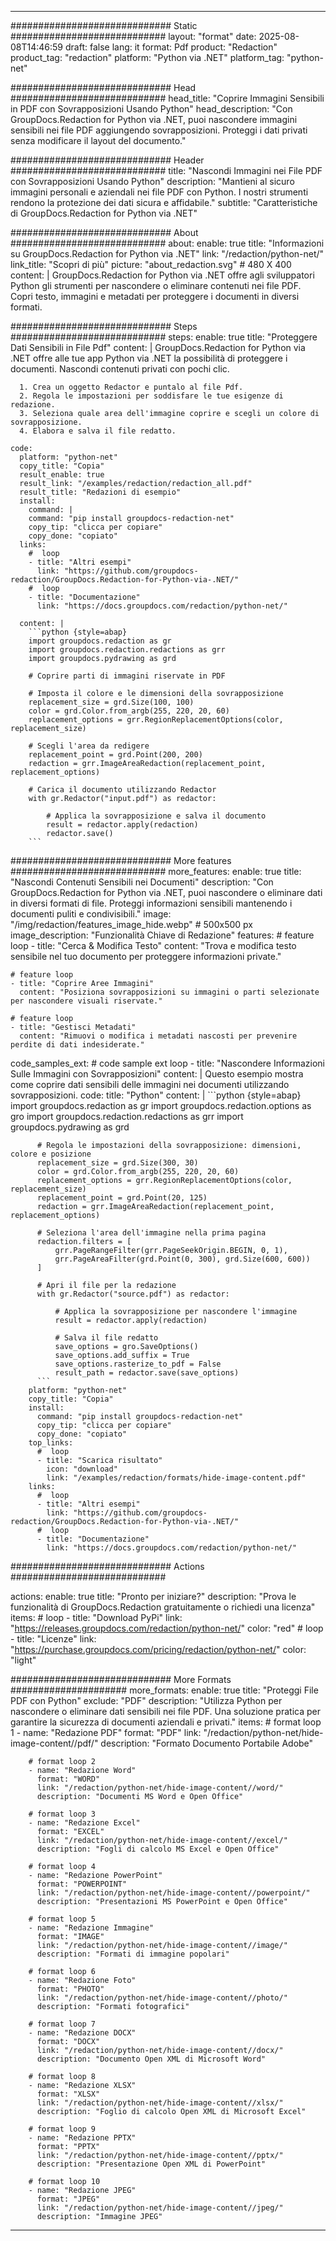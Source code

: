 
---
############################# Static ############################
layout: "format"
date:  2025-08-08T14:46:59
draft: false
lang: it
format: Pdf
product: "Redaction"
product_tag: "redaction"
platform: "Python via .NET"
platform_tag: "python-net"

############################# Head ############################
head_title: "Coprire Immagini Sensibili in PDF con Sovrapposizioni Usando Python"
head_description: "Con GroupDocs.Redaction for Python via .NET, puoi nascondere immagini sensibili nei file PDF aggiungendo sovrapposizioni. Proteggi i dati privati senza modificare il layout del documento."

############################# Header ############################
title: "Nascondi Immagini nei File PDF con Sovrapposizioni Usando Python" 
description: "Mantieni al sicuro immagini personali e aziendali nei file PDF con Python. I nostri strumenti rendono la protezione dei dati sicura e affidabile."
subtitle: "Caratteristiche di GroupDocs.Redaction for Python via .NET" 

############################# About ############################
about:
    enable: true
    title: "Informazioni su GroupDocs.Redaction for Python via .NET"
    link: "/redaction/python-net/"
    link_title: "Scopri di più"
    picture: "about_redaction.svg" # 480 X 400
    content: |
       GroupDocs.Redaction for Python via .NET offre agli sviluppatori Python gli strumenti per nascondere o eliminare contenuti nei file PDF. Copri testo, immagini e metadati per proteggere i documenti in diversi formati.

############################# Steps ############################
steps:
    enable: true
    title: "Proteggere Dati Sensibili in File Pdf"
    content: |
      GroupDocs.Redaction for Python via .NET offre alle tue app Python via .NET la possibilità di proteggere i documenti. Nascondi contenuti privati con pochi clic.
      
      1. Crea un oggetto Redactor e puntalo al file Pdf.
      2. Regola le impostazioni per soddisfare le tue esigenze di redazione.
      3. Seleziona quale area dell'immagine coprire e scegli un colore di sovrapposizione.
      4. Elabora e salva il file redatto.
   
    code:
      platform: "python-net"
      copy_title: "Copia"
      result_enable: true
      result_link: "/examples/redaction/redaction_all.pdf"
      result_title: "Redazioni di esempio"
      install:
        command: |
        command: "pip install groupdocs-redaction-net"
        copy_tip: "clicca per copiare"
        copy_done: "copiato"
      links:
        #  loop
        - title: "Altri esempi"
          link: "https://github.com/groupdocs-redaction/GroupDocs.Redaction-for-Python-via-.NET/"
        #  loop
        - title: "Documentazione"
          link: "https://docs.groupdocs.com/redaction/python-net/"
          
      content: |
        ```python {style=abap}
        import groupdocs.redaction as gr
        import groupdocs.redaction.redactions as grr
        import groupdocs.pydrawing as grd

        # Coprire parti di immagini riservate in PDF

        # Imposta il colore e le dimensioni della sovrapposizione
        replacement_size = grd.Size(100, 100)
        color = grd.Color.from_argb(255, 220, 20, 60)
        replacement_options = grr.RegionReplacementOptions(color, replacement_size)

        # Scegli l'area da redigere
        replacement_point = grd.Point(200, 200)
        redaction = grr.ImageAreaRedaction(replacement_point, replacement_options)
                
        # Carica il documento utilizzando Redactor
        with gr.Redactor("input.pdf") as redactor:

            # Applica la sovrapposizione e salva il documento
            result = redactor.apply(redaction)
            redactor.save()
        ```            


############################# More features ############################
more_features:
  enable: true
  title: "Nascondi Contenuti Sensibili nei Documenti"
  description: "Con GroupDocs.Redaction for Python via .NET, puoi nascondere o eliminare dati in diversi formati di file. Proteggi informazioni sensibili mantenendo i documenti puliti e condivisibili."
  image: "/img/redaction/features_image_hide.webp" # 500x500 px
  image_description: "Funzionalità Chiave di Redazione"
  features:
    # feature loop
    - title: "Cerca & Modifica Testo"
      content: "Trova e modifica testo sensibile nel tuo documento per proteggere informazioni private."

    # feature loop
    - title: "Coprire Aree Immagini"
      content: "Posiziona sovrapposizioni su immagini o parti selezionate per nascondere visuali riservate."

    # feature loop
    - title: "Gestisci Metadati"
      content: "Rimuovi o modifica i metadati nascosti per prevenire perdite di dati indesiderate."
      
  code_samples_ext:
    # code sample ext loop
    - title: "Nascondere Informazioni Sulle Immagini con Sovrapposizioni"
      content: |
        Questo esempio mostra come coprire dati sensibili delle immagini nei documenti utilizzando sovrapposizioni.
      code:
        title: "Python"
        content: |
          ```python {style=abap}
          import groupdocs.redaction as gr
          import groupdocs.redaction.options as gro
          import groupdocs.redaction.redactions as grr
          import groupdocs.pydrawing as grd

          # Regola le impostazioni della sovrapposizione: dimensioni, colore e posizione
          replacement_size = grd.Size(300, 30)
          color = grd.Color.from_argb(255, 220, 20, 60)
          replacement_options = grr.RegionReplacementOptions(color, replacement_size)
          replacement_point = grd.Point(20, 125)
          redaction = grr.ImageAreaRedaction(replacement_point, replacement_options)

          # Seleziona l'area dell'immagine nella prima pagina
          redaction.filters = [
              grr.PageRangeFilter(grr.PageSeekOrigin.BEGIN, 0, 1),
              grr.PageAreaFilter(grd.Point(0, 300), grd.Size(600, 600))
          ]

          # Apri il file per la redazione
          with gr.Redactor("source.pdf") as redactor:

              # Applica la sovrapposizione per nascondere l'immagine
              result = redactor.apply(redaction)

              # Salva il file redatto
              save_options = gro.SaveOptions()
              save_options.add_suffix = True
              save_options.rasterize_to_pdf = False
              result_path = redactor.save(save_options)
          ```
        platform: "python-net"
        copy_title: "Copia"
        install:
          command: "pip install groupdocs-redaction-net"
          copy_tip: "clicca per copiare"
          copy_done: "copiato"
        top_links:
          #  loop
          - title: "Scarica risultato"
            icon: "download"
            link: "/examples/redaction/formats/hide-image-content.pdf"
        links:
          #  loop
          - title: "Altri esempi"
            link: "https://github.com/groupdocs-redaction/GroupDocs.Redaction-for-Python-via-.NET/"
          #  loop
          - title: "Documentazione"
            link: "https://docs.groupdocs.com/redaction/python-net/"


############################# Actions ############################

actions:
  enable: true
  title: "Pronto per iniziare?"
  description: "Prova le funzionalità di GroupDocs.Redaction gratuitamente o richiedi una licenza"
  items:
    #  loop
    - title: "Download PyPi"
      link: "https://releases.groupdocs.com/redaction/python-net/"
      color: "red"
        #  loop
    - title: "Licenze"
      link: "https://purchase.groupdocs.com/pricing/redaction/python-net/"
      color: "light"


############################# More Formats #####################
more_formats:
    enable: true
    title: "Proteggi File PDF con Python"
    exclude: "PDF"
    description: "Utilizza Python per nascondere o eliminare dati sensibili nei file PDF. Una soluzione pratica per garantire la sicurezza di documenti aziendali e privati."
    items: 
        # format loop 1
        - name: "Redazione PDF"
          format: "PDF"
          link: "/redaction/python-net/hide-image-content//pdf/"
          description: "Formato Documento Portabile Adobe"

        # format loop 2
        - name: "Redazione Word"
          format: "WORD"
          link: "/redaction/python-net/hide-image-content//word/"
          description: "Documenti MS Word e Open Office"
          
        # format loop 3
        - name: "Redazione Excel"
          format: "EXCEL"
          link: "/redaction/python-net/hide-image-content//excel/"
          description: "Fogli di calcolo MS Excel e Open Office"

        # format loop 4
        - name: "Redazione PowerPoint"
          format: "POWERPOINT"
          link: "/redaction/python-net/hide-image-content//powerpoint/"
          description: "Presentazioni MS PowerPoint e Open Office"

        # format loop 5
        - name: "Redazione Immagine"
          format: "IMAGE"
          link: "/redaction/python-net/hide-image-content//image/"
          description: "Formati di immagine popolari"

        # format loop 6
        - name: "Redazione Foto"
          format: "PHOTO"
          link: "/redaction/python-net/hide-image-content//photo/"
          description: "Formati fotografici"

        # format loop 7
        - name: "Redazione DOCX"
          format: "DOCX"
          link: "/redaction/python-net/hide-image-content//docx/"
          description: "Documento Open XML di Microsoft Word"
          
        # format loop 8
        - name: "Redazione XLSX"
          format: "XLSX"
          link: "/redaction/python-net/hide-image-content//xlsx/"
          description: "Foglio di calcolo Open XML di Microsoft Excel"
          
        # format loop 9
        - name: "Redazione PPTX"
          format: "PPTX"
          link: "/redaction/python-net/hide-image-content//pptx/"
          description: "Presentazione Open XML di PowerPoint"

        # format loop 10
        - name: "Redazione JPEG"
          format: "JPEG"
          link: "/redaction/python-net/hide-image-content//jpeg/"
          description: "Immagine JPEG"


---